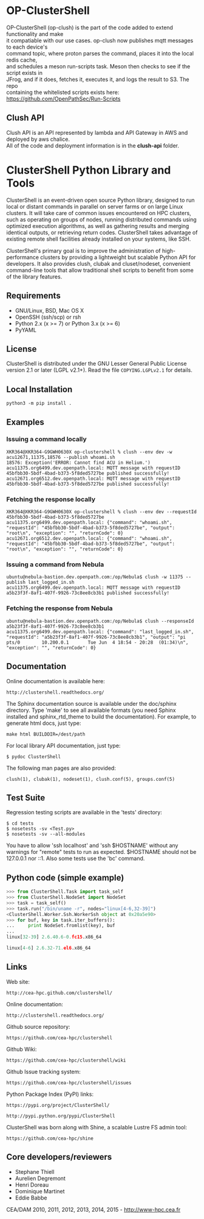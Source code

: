 OP-ClusterShell
===============

OP-ClusterShell (op-clush) is the part of the code added to extend functionality and make  
it compatiable with our use cases. op-clush now publishes mqtt messages to each device's  
command topic, where proton parses the command, places it into the local redis cache,  
and schedules a meson run-scripts task. Meson then checks to see if the script exists in  
JFrog, and if it does, fetches it, executes it, and logs the result to S3. The repo  
containing the whitelisted scripts exists here:  
    https://github.com/OpenPathSec/Run-Scripts

Clush API
---------
Clush API is an API represented by lambda and API Gateway in AWS and deployed by aws chalice.  
All of the code and deployment information is in the **clush-api** folder. 

ClusterShell Python Library and Tools
=====================================

ClusterShell is an event-driven open source Python library, designed to run
local or distant commands in parallel on server farms or on large Linux
clusters. It will take care of common issues encountered on HPC clusters, such
as operating on groups of nodes, running distributed commands using optimized
execution algorithms, as well as gathering results and merging identical
outputs, or retrieving return codes. ClusterShell takes advantage of existing
remote shell facilities already installed on your systems, like SSH.

ClusterShell's primary goal is to improve the administration of high-
performance clusters by providing a lightweight but scalable Python API for
developers. It also provides clush, clubak and cluset/nodeset, convenient
command-line tools that allow traditional shell scripts to benefit from some
of the library features.

Requirements
------------

 * GNU/Linux, BSD, Mac OS X
 * OpenSSH (ssh/scp) or rsh
 * Python 2.x (x >= 7) or Python 3.x (x >= 6)
 * PyYAML

License
-------

ClusterShell is distributed under the GNU Lesser General Public License version
2.1 or later (LGPL v2.1+). Read the file `COPYING.LGPLv2.1` for details.

Local Installation
------------

```
python3 -m pip install .
```

Examples
--------

### Issuing a command locally
```
XKR364@XKR364-G9GWH0630X op-clustershell % clush --env dev -w acu12671,11375,18576 --publish whoami.sh
18576: Exception('ERROR: Cannot find ACU in Helium.')
acu11375.org6499.dev.openpath.local: MQTT message with requestID 45bfbb30-5bdf-4bad-b373-5f8ded5727be published successfully!
acu12671.org6512.dev.openpath.local: MQTT message with requestID 45bfbb30-5bdf-4bad-b373-5f8ded5727be published successfully!
```

### Fetching the response locally
```
XKR364@XKR364-G9GWH0630X op-clustershell % clush --env dev --requestId 45bfbb30-5bdf-4bad-b373-5f8ded5727be
acu11375.org6499.dev.openpath.local: {"command": "whoami.sh", "requestId": "45bfbb30-5bdf-4bad-b373-5f8ded5727be", "output": "root\n", "exception": "", "returnCode": 0}
acu12671.org6512.dev.openpath.local: {"command": "whoami.sh", "requestId": "45bfbb30-5bdf-4bad-b373-5f8ded5727be", "output": "root\n", "exception": "", "returnCode": 0}
```

### Issuing a command from Nebula
```
ubuntu@nebula-bastion.dev.openpath.com:/op/Nebula$ clush -w 11375 --publish last_logged_in.sh
acu11375.org6499.dev.openpath.local: MQTT message with requestID a5b23f3f-8af1-407f-9926-73c8ee8cb3b1 published successfully!
```

### Fetching the response from Nebula
```
ubuntu@nebula-bastion.dev.openpath.com:/op/Nebula$ clush --responseId a5b23f3f-8af1-407f-9926-73c8ee8cb3b1
acu11375.org6499.dev.openpath.local: {"command": "last_logged_in.sh", "requestId": "a5b23f3f-8af1-407f-9926-73c8ee8cb3b1", "output": "pi       pts/0        10.200.0.1       Tue Jun  4 18:54 - 20:28  (01:34)\n", "exception": "", "returnCode": 0}
```

Documentation
-------------

Online documentation is available here:

    http://clustershell.readthedocs.org/

The Sphinx documentation source is available under the doc/sphinx directory.
Type 'make' to see all available formats (you need Sphinx installed and
sphinx_rtd_theme to build the documentation). For example, to generate html
docs, just type:

    make html BUILDDIR=/dest/path

For local library API documentation, just type:

    $ pydoc ClusterShell

The following man pages are also provided:

    clush(1), clubak(1), nodeset(1), clush.conf(5), groups.conf(5)

Test Suite
----------

Regression testing scripts are available in the 'tests' directory:

    $ cd tests
    $ nosetests -sv <Test.py>
    $ nosetests -sv --all-modules

You have to allow 'ssh localhost' and 'ssh $HOSTNAME' without any warnings for
"remote" tests to run as expected. $HOSTNAME should not be 127.0.0.1 nor ::1.
Also some tests use the 'bc' command.

Python code (simple example)
----------------------------

```python
>>> from ClusterShell.Task import task_self
>>> from ClusterShell.NodeSet import NodeSet
>>> task = task_self()
>>> task.run("/bin/uname -r", nodes="linux[4-6,32-39]")
<ClusterShell.Worker.Ssh.WorkerSsh object at 0x20a5e90>
>>> for buf, key in task.iter_buffers():
...     print NodeSet.fromlist(key), buf
... 
linux[32-39] 2.6.40.6-0.fc15.x86_64

linux[4-6] 2.6.32-71.el6.x86_64
```

Links
-----

Web site:

    http://cea-hpc.github.com/clustershell/

Online documentation:

    http://clustershell.readthedocs.org/

Github source repository:

    https://github.com/cea-hpc/clustershell

Github Wiki:

    https://github.com/cea-hpc/clustershell/wiki

Github Issue tracking system:

    https://github.com/cea-hpc/clustershell/issues

Python Package Index (PyPI) links:

    https://pypi.org/project/ClusterShell/

    http://pypi.python.org/pypi/ClusterShell

ClusterShell was born along with Shine, a scalable Lustre FS admin tool:

    https://github.com/cea-hpc/shine

Core developers/reviewers
-------------------------

* Stephane Thiell
* Aurelien Degremont
* Henri Doreau
* Dominique Martinet
* Eddie Babbe

CEA/DAM 2010, 2011, 2012, 2013, 2014, 2015 - http://www-hpc.cea.fr

